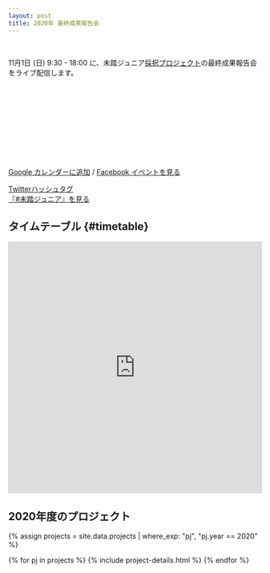 ```yaml
---
layout: post
title: 2020年 最終成果報告会
---
```


<br>

11月1日 (日) 9:30 - 18:00 に、未踏ジュニア[採択プロジェクト](#projects)の最終成果報告会をライブ配信します。<br>

<div class='youtube'>
  <iframe frameborder="0" class="lazyload" allowfullscreen="" data-src="//www.youtube.com/embed/GuanTTXfF7I"></iframe>
</div>

<a target="_blank" rel='noopener' href="https://calendar.google.com/event?action=TEMPLATE&tmeid=M3MzNXZuaGk3Nm5sMHU4ZzJrdjFpanRvZXQgMjBxcThwbG9sN3ZnaTRtbjIwcjJhNjgzdjhAZw&tmsrc=20qq8plol7vgi4mn20r2a683v8%40group.calendar.google.com">Google カレンダーに追加</a> / <a target="_blank" rel='noopener' href="https://www.facebook.com/events/972859696564914/">Facebook イベントを見る</a>

<a href="https://twitter.com/hashtag/%E6%9C%AA%E8%B8%8F%E3%82%B8%E3%83%A5%E3%83%8B%E3%82%A2?f=live" class="button" target="_blank" rel='noopener'>Twitterハッシュタグ<br>『#未踏ジュニア』を見る</a>

<!--<img src="/assets/img/spinner.svg" data-src="/assets/img/2020final.png" alt="2020年度最終成果報告会" width="90%" class="post-photo lazyload">-->

## タイムテーブル {#timetable}

<iframe class="airtable-embed" src="https://airtable.com/embed/shra9Q7wywdIuiOwB?backgroundColor=gray&blocks=hide" frameborder="0" onmousewheel="" width="100%" height="500" style="background: transparent; border: 1px solid #ccc;"></iframe>

<div id='projects'></div>

## 2020年度のプロジェクト

{% assign projects = site.data.projects | where_exp: "pj", "pj.year == 2020" %}
<div class="projects flex">
  {% for pj in projects %}
    {% include project-details.html %}
  {% endfor %}
</div>
